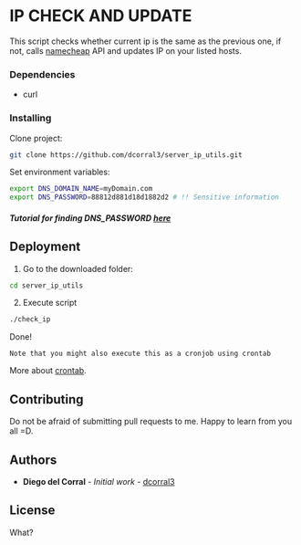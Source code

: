 # IP CHECK AND UPDATE

This script checks whether current ip is the same as the previous one, if not, calls [namecheap](namecheap.com) API and updates IP on your listed hosts.

### Dependencies

- curl

### Installing

Clone project:

```bash
git clone https://github.com/dcorral3/server_ip_utils.git
```

Set environment variables:

```bash
export DNS_DOMAIN_NAME=myDomain.com
export DNS_PASSWORD=88812d881d18d1882d2 # !! Sensitive information
```

##### Tutorial for finding DNS_PASSWORD [here](https://www.namecheap.com/support/knowledgebase/article.aspx/595/11/how-do-i-enable-dynamic-dns-for-a-domain)

## Deployment

1. Go to the downloaded folder:

```bash
cd server_ip_utils
```

2. Execute script

```bash
./check_ip
```

Done!

    Note that you might also execute this as a cronjob using crontab

More about [crontab](https://kb.iu.edu/d/afiz).

## Contributing

Do not be afraid of submitting pull requests to me. Happy to learn from you all =D.

## Authors

- **Diego del Corral** - _Initial work_ - [dcorral3](https://github.com/dcorral3)

## License

What?
